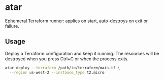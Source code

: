 # atar

Ephemeral Terraform runner: applies on start, auto-destroys on exit or failure.

## Usage

Deploy a Terraform configuration and keep it running. The resources
will be destroyed when you press Ctrl+C or when the process exits.

```bash
atar deploy --terraform /path/to/terraform/main.tf \
  --region us-west-2 --instance_type t2.micro
```
